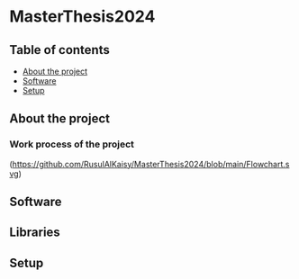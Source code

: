 # MasterThesis2024
## Table of contents 
* [About the project](#About-the-project)
* [Software](#Software)
* [Setup](#Setup)
## About the project
### Work process of the project 
(https://github.com/RusulAlKaisy/MasterThesis2024/blob/main/Flowchart.svg)


## Software 

## Libraries

## Setup


